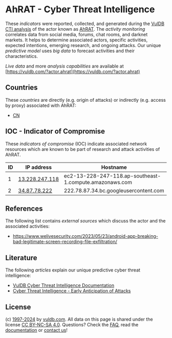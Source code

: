 # AhRAT - Cyber Threat Intelligence

These _indicators_ were reported, collected, and generated during the [VulDB CTI analysis](https://vuldb.com/?kb.cti) of the actor known as [AhRAT](https://vuldb.com/?actor.ahrat). The _activity monitoring_ correlates data from social media, forums, chat rooms, and darknet markets. It helps to determine associated actors, specific activities, expected intentions, emerging research, and ongoing attacks. Our unique _predictive model_ uses _big data_ to forecast activities and their characteristics.

_Live data_ and more _analysis capabilities_ are available at [https://vuldb.com/?actor.ahrat](https://vuldb.com/?actor.ahrat)

## Countries

These _countries_ are directly (e.g. origin of attacks) or indirectly (e.g. access by proxy) associated with AhRAT:

* [CN](https://vuldb.com/?country.cn)

## IOC - Indicator of Compromise

These _indicators of compromise_ (IOC) indicate associated network resources which are known to be part of research and attack activities of AhRAT.

ID | IP address | Hostname | Campaign | Confidence
-- | ---------- | -------- | -------- | ----------
1 | [13.228.247.118](https://vuldb.com/?ip.13.228.247.118) | ec2-13-228-247-118.ap-southeast-1.compute.amazonaws.com | - | Medium
2 | [34.87.78.222](https://vuldb.com/?ip.34.87.78.222) | 222.78.87.34.bc.googleusercontent.com | - | Medium

## References

The following list contains _external sources_ which discuss the actor and the associated activities:

* https://www.welivesecurity.com/2023/05/23/android-app-breaking-bad-legitimate-screen-recording-file-exfiltration/

## Literature

The following _articles_ explain our unique predictive cyber threat intelligence:

* [VulDB Cyber Threat Intelligence Documentation](https://vuldb.com/?kb.cti)
* [Cyber Threat Intelligence - Early Anticipation of Attacks](https://www.scip.ch/en/?labs.20201022)

## License

(c) [1997-2024](https://vuldb.com/?kb.changelog) by [vuldb.com](https://vuldb.com/?kb.about). All data on this page is shared under the license [CC BY-NC-SA 4.0](https://creativecommons.org/licenses/by-nc-sa/4.0/). Questions? Check the [FAQ](https://vuldb.com/?kb.faq), read the [documentation](https://vuldb.com/?kb) or [contact us](https://vuldb.com/?contact)!
